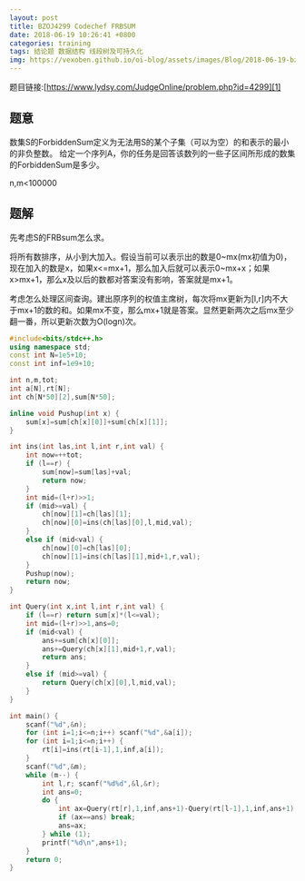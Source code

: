 ```yaml
---
layout: post
title: BZOJ4299 Codechef FRBSUM
date: 2018-06-19 10:26:41 +0800
categories: training
tags: 结论题 数据结构 线段树及可持久化
img: https://vexoben.github.io/oi-blog/assets/images/Blog/2018-06-19-bzoj4299-codechef-frbsum.JPG
---
```


题目链接:[https://www.lydsy.com/JudgeOnline/problem.php?id=4299][1]

## **题意**

数集S的ForbiddenSum定义为无法用S的某个子集（可以为空）的和表示的最小的非负整数。
给定一个序列A，你的任务是回答该数列的一些子区间所形成的数集的ForbiddenSum是多少。

n,m<100000

## **题解**

先考虑S的FRBsum怎么求。

将所有数排序，从小到大加入。假设当前可以表示出的数是0~mx(mx初值为0)，现在加入的数是x，如果x<=mx+1，那么加入后就可以表示0~mx+x；如果x>mx+1，那么x及以后的数都对答案没有影响，答案就是mx+1。

考虑怎么处理区间查询。建出原序列的权值主席树，每次将mx更新为[l,r]内不大于mx+1的数的和。如果mx不变，那么mx+1就是答案。显然更新两次之后mx至少翻一番，所以更新次数为O(logn)次。

```cpp
#include<bits/stdc++.h>
using namespace std;
const int N=1e5+10;
const int inf=1e9+10;

int n,m,tot;
int a[N],rt[N];
int ch[N*50][2],sum[N*50];

inline void Pushup(int x) {
	sum[x]=sum[ch[x][0]]+sum[ch[x][1]];
}

int ins(int las,int l,int r,int val) {
	int now=++tot;
	if (l==r) {
		sum[now]=sum[las]+val;
		return now;
	}
	int mid=(l+r)>>1;
	if (mid>=val) {
		ch[now][1]=ch[las][1];
		ch[now][0]=ins(ch[las][0],l,mid,val);
	}
	else if (mid<val) {
		ch[now][0]=ch[las][0];
		ch[now][1]=ins(ch[las][1],mid+1,r,val);
	}
	Pushup(now);
	return now;
}

int Query(int x,int l,int r,int val) {
	if (l==r) return sum[x]*(l<=val);
	int mid=(l+r)>>1,ans=0;
	if (mid<val) {
		ans+=sum[ch[x][0]];
		ans+=Query(ch[x][1],mid+1,r,val);
		return ans;
	}
	else if (mid>=val) {
		return Query(ch[x][0],l,mid,val);
	}
}

int main() {
	scanf("%d",&n);
	for (int i=1;i<=n;i++) scanf("%d",&a[i]);
	for (int i=1;i<=n;i++) {
		rt[i]=ins(rt[i-1],1,inf,a[i]);
	}
	scanf("%d",&m);
	while (m--) {
		int l,r; scanf("%d%d",&l,&r);
		int ans=0;
		do {
			int ax=Query(rt[r],1,inf,ans+1)-Query(rt[l-1],1,inf,ans+1);
			if (ax==ans) break;
			ans=ax;
		} while (1);
		printf("%d\n",ans+1);
	}
	return 0;
}
```

[1]:https://www.lydsy.com/JudgeOnline/problem.php?id=4299